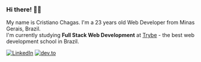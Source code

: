 ### Hi there! 👋🏻
My name is Cristiano Chagas. I'm a 23 years old Web Developer from Minas Gerais, Brazil. <br>
I'm currently studying <b>Full Stack Web Development</b> at <a href="https://www.betrybe.com/">Trybe</a> - the best web development school in Brazil.

[![LinkedIn](https://img.shields.io/badge/-Cristiano%20Chagas-e74b10?style=flat-square&logo=LinkedIn&logoColor=white)](https://www.linkedin.com/in/crischgs)
[![dev.to](https://img.shields.io/badge/-crischagase@gmail.com-e74b10?style=flat-square&logo=gmail&logoColor=white)](mailto:crischagase@gmail.com)

